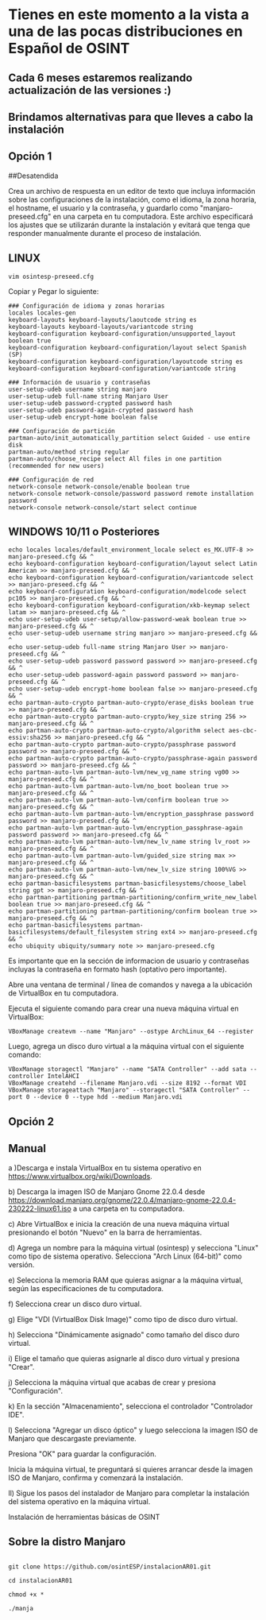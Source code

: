 # Tienes en este momento a la vista a una de las pocas distribuciones en Español de OSINT 
## Cada 6 meses estaremos realizando actualización de las versiones :)

## Brindamos alternativas para que lleves a cabo la instalación

## Opción 1 

##Desatendida

Crea un archivo de respuesta en un editor de texto que incluya información sobre las configuraciones de la instalación, como el idioma, la zona horaria, el hostname, el usuario y la contraseña, y guardarlo como "manjaro-preseed.cfg" en una carpeta en tu computadora. Este archivo especificará los ajustes que se utilizarán durante la instalación y evitará que tenga que responder manualmente durante el proceso de instalación.

## LINUX 

```
vim osintesp-preseed.cfg
```
Copiar y Pegar lo siguiente:

```
### Configuración de idioma y zonas horarias
locales locales-gen
keyboard-layouts keyboard-layouts/laoutcode string es
keyboard-layouts keyboard-layouts/variantcode string 
keyboard-configuration keyboard-configuration/unsupported_layout boolean true
keyboard-configuration keyboard-configuration/layout select Spanish (SP)
keyboard-configuration keyboard-configuration/layoutcode string es
keyboard-configuration keyboard-configuration/variantcode string 

### Información de usuario y contraseñas
user-setup-udeb username string manjaro
user-setup-udeb full-name string Manjaro User
user-setup-udeb password-crypted password hash
user-setup-udeb password-again-crypted password hash
user-setup-udeb encrypt-home boolean false
 
### Configuración de partición
partman-auto/init_automatically_partition select Guided - use entire disk
partman-auto/method string regular
partman-auto/choose_recipe select All files in one partition (recommended for new users)

### Configuración de red
network-console network-console/enable boolean true
network-console network-console/password password remote installation password
network-console network-console/start select continue
```

## WINDOWS 10/11 o Posteriores


```
echo locales locales/default_environment_locale select es_MX.UTF-8 >> manjaro-preseed.cfg && ^
echo keyboard-configuration keyboard-configuration/layout select Latin American >> manjaro-preseed.cfg && ^
echo keyboard-configuration keyboard-configuration/variantcode select >> manjaro-preseed.cfg && ^
echo keyboard-configuration keyboard-configuration/modelcode select pc105 >> manjaro-preseed.cfg && ^
echo keyboard-configuration keyboard-configuration/xkb-keymap select latam >> manjaro-preseed.cfg && ^
echo user-setup-udeb user-setup/allow-password-weak boolean true >> manjaro-preseed.cfg && ^
echo user-setup-udeb username string manjaro >> manjaro-preseed.cfg && ^
echo user-setup-udeb full-name string Manjaro User >> manjaro-preseed.cfg && ^
echo user-setup-udeb password password password >> manjaro-preseed.cfg && ^
echo user-setup-udeb password-again password password >> manjaro-preseed.cfg && ^
echo user-setup-udeb encrypt-home boolean false >> manjaro-preseed.cfg && ^
echo partman-auto-crypto partman-auto-crypto/erase_disks boolean true >> manjaro-preseed.cfg && ^
echo partman-auto-crypto partman-auto-crypto/key_size string 256 >> manjaro-preseed.cfg && ^
echo partman-auto-crypto partman-auto-crypto/algorithm select aes-cbc-essiv:sha256 >> manjaro-preseed.cfg && ^
echo partman-auto-crypto partman-auto-crypto/passphrase password password >> manjaro-preseed.cfg && ^
echo partman-auto-crypto partman-auto-crypto/passphrase-again password password >> manjaro-preseed.cfg && ^
echo partman-auto-lvm partman-auto-lvm/new_vg_name string vg00 >> manjaro-preseed.cfg && ^
echo partman-auto-lvm partman-auto-lvm/no_boot boolean true >> manjaro-preseed.cfg && ^
echo partman-auto-lvm partman-auto-lvm/confirm boolean true >> manjaro-preseed.cfg && ^
echo partman-auto-lvm partman-auto-lvm/encryption_passphrase password password >> manjaro-preseed.cfg && ^
echo partman-auto-lvm partman-auto-lvm/encryption_passphrase-again password password >> manjaro-preseed.cfg && ^
echo partman-auto-lvm partman-auto-lvm/new_lv_name string lv_root >> manjaro-preseed.cfg && ^
echo partman-auto-lvm partman-auto-lvm/guided_size string max >> manjaro-preseed.cfg && ^
echo partman-auto-lvm partman-auto-lvm/new_lv_size string 100%VG >> manjaro-preseed.cfg && ^
echo partman-basicfilesystems partman-basicfilesystems/choose_label string gpt >> manjaro-preseed.cfg && ^
echo partman-partitioning partman-partitioning/confirm_write_new_label boolean true >> manjaro-preseed.cfg && ^
echo partman-partitioning partman-partitioning/confirm boolean true >> manjaro-preseed.cfg && ^
echo partman-basicfilesystems partman-basicfilesystems/default_filesystem string ext4 >> manjaro-preseed.cfg && ^
echo ubiquity ubiquity/summary note >> manjaro-preseed.cfg
```

Es importante que en la sección de informacion de usuario y contraseñas incluyas la contraseña en formato hash (optativo pero importante).

Abre una ventana de terminal / línea de comandos y navega a la ubicación de VirtualBox en tu computadora.

Ejecuta el siguiente comando para crear una nueva máquina virtual en VirtualBox:

```
VBoxManage createvm --name "Manjaro" --ostype ArchLinux_64 --register
```

Luego, agrega un disco duro virtual a la máquina virtual con el siguiente comando:

```
VBoxManage storagectl "Manjaro" --name "SATA Controller" --add sata --controller IntelAHCI
VBoxManage createhd --filename Manjaro.vdi --size 8192 --format VDI
VBoxManage storageattach "Manjaro" --storagectl "SATA Controller" --port 0 --device 0 --type hdd --medium Manjaro.vdi
```

## Opción 2 

## Manual

a )Descarga e instala VirtualBox en tu sistema operativo en https://www.virtualbox.org/wiki/Downloads.

b) Descarga la imagen ISO de Manjaro Gnome 22.0.4 desde https://download.manjaro.org/gnome/22.0.4/manjaro-gnome-22.0.4-230222-linux61.iso a una carpeta en tu computadora.

c) Abre VirtualBox e inicia la creación de una nueva máquina virtual presionando el botón "Nuevo" en la barra de herramientas.

d) Agrega un nombre para la máquina virtual (osintesp) y selecciona "Linux" como tipo de sistema operativo. Selecciona "Arch Linux (64-bit)" como versión.

e) Selecciona la memoria RAM que quieras asignar a la máquina virtual, según las especificaciones de tu computadora.

f) Selecciona crear un disco duro virtual.

g) Elige "VDI (VirtualBox Disk Image)" como tipo de disco duro virtual.

h) Selecciona "Dinámicamente asignado" como tamaño del disco duro virtual.

i) Elige el tamaño que quieras asignarle al disco duro virtual y presiona "Crear".

j) Selecciona la máquina virtual que acabas de crear y presiona "Configuración".

k) En la sección "Almacenamiento", selecciona el controlador "Controlador IDE".

l) Selecciona "Agregar un disco óptico" y luego selecciona la imagen ISO de Manjaro que descargaste previamente.

Presiona "OK" para guardar la configuración.

Inicia la máquina virtual, te preguntará si quieres arrancar desde la imagen ISO de Manjaro, confirma y comenzará la instalación.

ll) Sigue los pasos del instalador de Manjaro para completar la instalación del sistema operativo en la máquina virtual.


Instalación de herramientas básicas de OSINT

## Sobre la distro Manjaro

``` cd Descargas 
```
```
git clone https://github.com/osintESP/instalacionAR01.git
```
```
cd instalacionAR01
```
```
chmod +x *

./manja 


